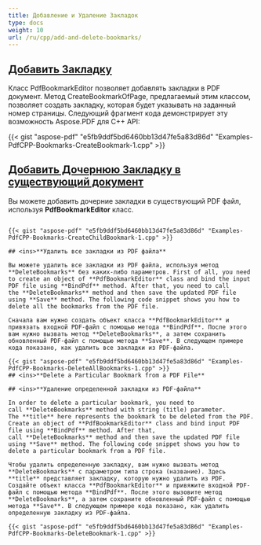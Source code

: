 ```yaml
---
title: Добавление и Удаление Закладок
type: docs
weight: 10
url: /ru/cpp/add-and-delete-bookmarks/
---
```


## <ins>**Добавить Закладку**
Класс PdfBookmarkEditor позволяет добавлять закладки в PDF документ. Метод CreateBookmarkOfPage, предлагаемый этим классом, позволяет создать закладку, которая будет указывать на заданный номер страницы. Следующий фрагмент кода демонстрирует эту возможность Aspose.PDF для C++ API:



{{< gist "aspose-pdf" "e5fb9ddf5bd6460bb13d47fe5a83d86d" "Examples-PdfCPP-Bookmarks-CreateBookmark-1.cpp" >}}
## <ins>**Добавить Дочернюю Закладку в существующий документ**
Вы можете добавить дочерние закладки в существующий PDF файл, используя **PdfBookmarkEditor** класс.
``` Для того чтобы добавить дочерние закладки, вам нужно создать объекты **Bookmarks** и *Bookmark*. Вы можете добавить отдельные объекты **Bookmark** в объект **Bookmarks**. Также необходимо создать объект **Bookmark** и установить его свойство **ChildItem** в объект **Bookmarks**. Затем вам нужно передать этот объект **Bookmark** с **ChildItem** в метод **CreateBookmarks**. Наконец, вам нужно сохранить обновленный PDF, используя метод **Save** класса **PdfBookmarkEditor**. Следующий фрагмент кода показывает, как добавить дочерние закладки в существующий PDF файл.

{{< gist "aspose-pdf" "e5fb9ddf5bd6460bb13d47fe5a83d86d" "Examples-PdfCPP-Bookmarks-CreateChildBookmark-1.cpp" >}}

## <ins>**Удалить все закладки из PDF файла**

Вы можете удалить все закладки из PDF файла, используя метод **DeleteBookmarks** без каких-либо параметров. First of all, you need to create an object of **PdfBookmarkEditor** class and bind the input PDF file using **BindPdf** method. After that, you need to call the **DeleteBookmarks** method and then save the updated PDF file using **Save** method. The following code snippet shows you how to delete all the bookmarks from the PDF file.

Сначала вам нужно создать объект класса **PdfBookmarkEditor** и привязать входной PDF-файл с помощью метода **BindPdf**. После этого вам нужно вызвать метод **DeleteBookmarks**, а затем сохранить обновленный PDF-файл с помощью метода **Save**. В следующем примере кода показано, как удалить все закладки из PDF-файла.

{{< gist "aspose-pdf" "e5fb9ddf5bd6460bb13d47fe5a83d86d" "Examples-PdfCPP-Bookmarks-DeleteAllBookmarks-1.cpp" >}}
## <ins>**Delete a Particular Bookmark from a PDF File**

## <ins>**Удаление определенной закладки из PDF-файла**

In order to delete a particular bookmark, you need to call **DeleteBookmarks** method with string (title) parameter. The **title** here represents the bookmark to be deleted from the PDF. Create an object of **PdfBookmarkEditor** class and bind input PDF file using **BindPdf** method. After that, call **DeleteBookmarks** method and then save the updated PDF file using **Save** method. The following code snippet shows you how to delete a particular bookmark from a PDF file.

Чтобы удалить определенную закладку, вам нужно вызвать метод **DeleteBookmarks** с параметром типа строка (название). Здесь **title** представляет закладку, которую нужно удалить из PDF. Создайте объект класса **PdfBookmarkEditor** и привяжите входной PDF-файл с помощью метода **BindPdf**. После этого вызовите метод **DeleteBookmarks**, а затем сохраните обновленный PDF-файл с помощью метода **Save**. В следующем примере кода показано, как удалить определенную закладку из PDF-файла.

{{< gist "aspose-pdf" "e5fb9ddf5bd6460bb13d47fe5a83d86d" "Examples-PdfCPP-Bookmarks-DeleteBookmark-1.cpp" >}}